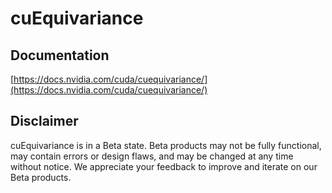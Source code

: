 # cuEquivariance

## Documentation

[https://docs.nvidia.com/cuda/cuequivariance/](https://docs.nvidia.com/cuda/cuequivariance/)

## Disclaimer

cuEquivariance is in a Beta state. Beta products may not be fully functional, may contain errors or design flaws, and may be changed at any time without notice. We appreciate your feedback to improve and iterate on our Beta products.

